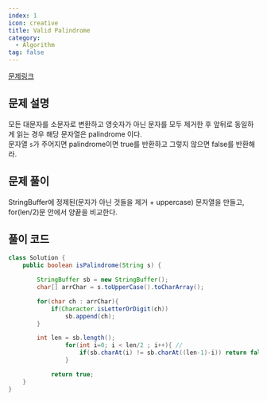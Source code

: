 ```yaml
---
index: 1
icon: creative
title: Valid Palindrome
category:
  - Algorithm
tag: false
---
```


[문제링크](https://leetcode.com/problems/valid-palindrome/)

## 문제 설명

모든 대문자를 소문자로 변환하고 영숫자가 아닌 문자를 모두 제거한 후 앞뒤로 동일하게 읽는 경우 해당 문자열은 palindrome 이다.  
문자열 `s`가 주어지면 palindrome이면 true를 반환하고 그렇지 않으면 false를 반환해라.

## 문제 풀이

StringBuffer에 정제된(문자가 아닌 것들을 제거 + uppercase) 문자열을 만들고,
for(len/2)문 안에서 양끝을 비교한다.

## 풀이 코드

```java
class Solution {
    public boolean isPalindrome(String s) {

        StringBuffer sb = new StringBuffer();
        char[] arrChar = s.toUpperCase().toCharArray();

        for(char ch : arrChar){
            if(Character.isLetterOrDigit(ch))
                sb.append(ch);
        }

        int len = sb.length();
				for(int i=0; i < len/2 ; i++){ //
					if(sb.charAt(i) != sb.charAt((len-1)-i)) return false;
				}

		    return true;
    }
}
```
